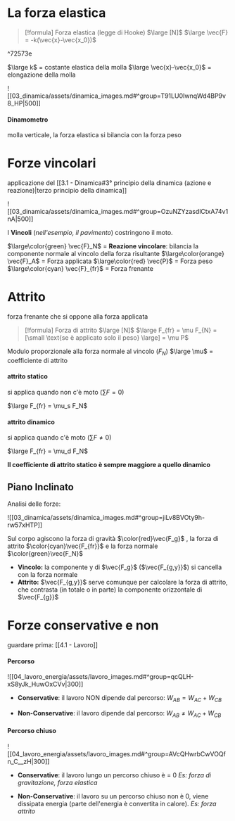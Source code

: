 
# La forza elastica

> [!formula] Forza elastica (legge di Hooke) $\large [N]$
> $\large \vec{F} = -k(\vec{x}-\vec{x_0})$

^72573e

$\large k$ = costante elastica della molla
$\large \vec{x}-\vec{x_0}$ = elongazione della molla

![[03_dinamica/assets/dinamica_images.md#^group=T91LU0IwnqWd4BP9v8_HP|500]]

#### Dinamometro
molla verticale, la forza elastica si bilancia con la forza peso

# Forze vincolari
applicazione del [[3.1 - Dinamica#3° principio della dinamica (azione e reazione)|terzo principio della dinamica]]

![[03_dinamica/assets/dinamica_images.md#^group=OzuNZYzasdlCtxA74v1nA|500]]

I **Vincoli** (*nell'esempio, il pavimento*) costringono il moto.

$\large\color{green} \vec{F}_N$ = **Reazione vincolare**: bilancia la componente normale al vincolo della forza risultante
$\large\color{orange} \vec{F}_A$ = Forza applicata
$\large\color{red} \vec{P}$ = Forza peso
$\large\color{cyan} \vec{F}_{fr}$ = Forza frenante

# Attrito
forza frenante che si oppone alla forza applicata

> [!formula] Forza di attrito $\large [N]$
> $\large F_{fr} = \mu F_{N} = [\small \text{se è applicato solo il peso} \large] = \mu P$

Modulo proporzionale alla forza normale al vincolo ($F_N$)
$\large \mu$ = coefficiente di attrito 

#### attrito statico
si applica quando non c'è moto ($\sum F = 0$)

$\large F_{fr} = \mu_s F_N$

#### attrito dinamico
si applica quando c'è moto ($\sum F\neq0$)

$\large F_{fr} = \mu_d F_N$

**Il coefficiente di attrito statico è sempre maggiore a quello dinamico**

## Piano Inclinato

Analisi delle forze:

![[03_dinamica/assets/dinamica_images.md#^group=jiLv8BVOty9h-rw57xHTP]]

Sul corpo agiscono la forza di gravità $\color{red}\vec{F_g}$ , la forza di attrito $\color{cyan}\vec{F_{fr}}$ e la forza normale $\color{green}\vec{F_N}$
- **Vincolo:** la componente y di $\vec{F_g}$ ($\vec{F_{g,y}}$) si cancella con la forza normale
- **Attrito:** $\vec{F_{g,y}}$ serve comunque per calcolare la forza di attrito, che contrasta (in totale o in parte) la componente orizzontale di $\vec{F_{g}}$

# Forze conservative e non
guardare prima: [[4.1 - Lavoro]]

#### Percorso
![[04_lavoro_energia/assets/lavoro_images.md#^group=qcQLH-xS8yJk_HuwOxCVv|300]]

- **Conservative**: il lavoro NON dipende dal percorso:
$W_{AB} = W_{AC} + W_{CB}$

- **Non-Conservative**: il lavoro dipende dal percorso:
$W_{AB} \neq W_{AC} + W_{CB}$

#### Percorso chiuso
![[04_lavoro_energia/assets/lavoro_images.md#^group=AVcQHwrbCwVOQfn_C__zH|300]]

-  **Conservative**: il lavoro lungo un percorso chiuso è = 0
*Es: forza di gravitazione, forza elastica*

-  **Non-Conservative**: il lavoro su un percorso chiuso non è 0, viene dissipata energia (parte dell'energia è convertita in calore). 
*Es: forza attrito*